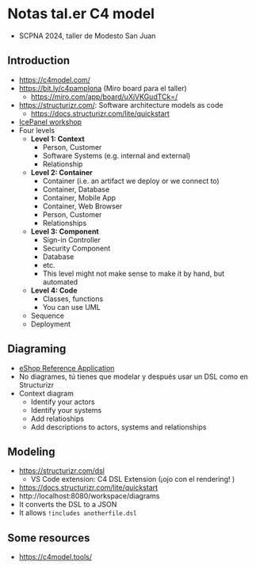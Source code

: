 # Notas tal.er C4 model
- SCPNA 2024, taller de Modesto San Juan

## Introduction
- https://c4model.com/
- https://bit.ly/c4pamplona (Miro board para el taller)
    - https://miro.com/app/board/uXjVKGudTCk=/
- https://structurizr.com/: Software architecture models as code
    - https://docs.structurizr.com/lite/quickstart
- [IcePanel workshop](https://icepanel.medium.com/c4-model-getting-started-workshop-f27dc3dca2aa)
- Four levels
    - **Level 1: Context**
        - Person, Customer
        - Software Systems (e.g. internal and external)
        - Relationship
    - **Level 2: Container**
        - Container (i.e. an artifact we deploy or we connect to)
        - Container, Database
        - Container, Mobile App
        - Container, Web Browser
        - Person, Customer
        - Relationships
    - **Level 3: Component**
        - Sign-in Controller
        - Security Component
        - Database
        - etc.
        - This level might not make sense to make it by hand, but automated
    - **Level 4: Code**
        - Classes, functions
        - You can use UML
    - Sequence
    - Deployment

## Diagraming
- [eShop Reference Application](https://media.licdn.com/dms/image/D4E22AQHNyBpOrNR3ag/feedshare-shrink_2048_1536/0/1700681707033?e=1718841600&v=beta&t=Q4Y28h2eSUIzE_MvfpUipjGmGix66dG46ZAZojPLkKY)
- No diagrames, tú tienes que modelar y después usar un DSL como en Structurizr
- Context diagram
    - Identify your actors
    - Identify your systems
    - Add relatioships
    - Add descriptions to actors, systems and relationships

## Modeling
- https://structurizr.com/dsl
    - VS Code extension: C4 DSL Extension (¡ojo con el rendering!   )
- https://docs.structurizr.com/lite/quickstart
- http://localhost:8080/workspace/diagrams
- It converts the DSL to a JSON
- It allows `!includes anotherfile.dsl`

## Some resources
- https://c4model.tools/